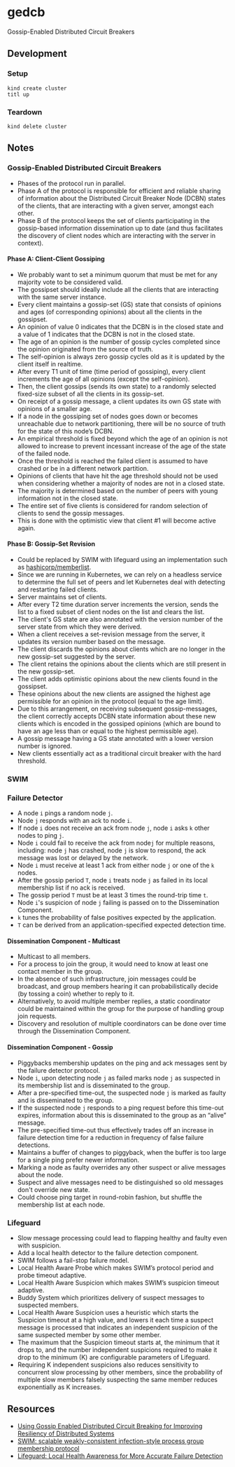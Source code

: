 # gedcb
Gossip-Enabled Distributed Circuit Breakers

## Development
### Setup
```console
kind create cluster
titl up
```

### Teardown
```console
kind delete cluster
```

## Notes
### Gossip-Enabled Distributed Circuit Breakers
- Phases of the protocol run in parallel.
- Phase A of the protocol is responsible for efficient and reliable sharing of information about the Distributed Circuit Breaker Node (DCBN) states of the clients, that are interacting with a given server, amongst each other.
- Phase B of the protocol keeps the set of clients participating in the gossip-based information dissemination up to date (and thus facilitates the discovery of client nodes which are interacting with the server in context).
#### Phase A: Client-Client Gossiping
- We probably want to set a minimum quorum that must be met for any majority vote to be considered valid.
- The gossipset should ideally include all the clients that are interacting with the same server instance.
- Every client maintains a gossip-set (GS) state that consists of opinions and ages (of corresponding opinions) about all the clients in the gossipset.
- An opinion of value 0 indicates that the DCBN is in the closed state and a value of 1 indicates that the DCBN is not in the closed state.
- The age of an opinion is the number of gossip cycles completed since the opinion originated from the source of truth.
- The self-opinion is always zero gossip cycles old as it is updated by the client itself in realtime.
- After every T1 unit of time (time period of gossiping), every client increments the age of all opinions (except the self-opinion).
- Then, the client gossips (sends its own state) to a randomly selected fixed-size subset of all the clients in its gossip-set.
- On receipt of a gossip message, a client updates its own GS state with opinions of a smaller age.
- If a node in the gossiping set of nodes goes down or becomes unreachable due to network partitioning, there will be no source of truth for the state of this node’s DCBN.
- An empirical threshold is fixed beyond which the age of an opinion is not allowed to increase to prevent incessant increase of the age of the state of the failed node.
- Once the threshold is reached the failed client is assumed to have crashed or be in a different network partition.
- Opinions of clients that have hit the age threshold should not be used when considering whether a majority of nodes are not in a closed state.
- The majority is determined based on the number of peers with young information not in the closed state.
- The entire set of five clients is considered for random selection of clients to send the gossip messages.
- This is done with the optimistic view that client #1 will become active again.

#### Phase B: Gossip-Set Revision
- Could be replaced by SWIM with lifeguard using an implementation such as [hashicorp/memberlist](https://github.com/hashicorp/memberlist).
- Since we are running in Kubernetes, we can rely on a headless service to determine the full set of peers and let Kubernetes deal with detecting and restarting failed clients.
- Server maintains set of clients.
- After every T2 time duration server increments the version, sends the list to a fixed subset of client nodes on the list and clears the list.
- The client's GS state are also annotated with the version number of the server state from which they were derived.
- When a client receives a set-revision message from the server, it updates its version number based on the message.
- The client discards the opinions about clients which are no longer in the new gossip-set suggested by the server.
- The client retains the opinions about the clients which are still present in the new gossip-set.
- The client adds optimistic opinions about the new clients found in the gossipset.
- These opinions about the new clients are assigned the highest age permissible for an opinion in the protocol (equal to the age limit).
- Due to this arrangement, on receiving subsequent gossip-messages, the client correctly accepts DCBN state information about these new clients which is encoded in the gossiped opinions (which are bound to have an age less than or equal to the highest permissible age).
- A gossip message having a GS state annotated with a lower version number is ignored.
- New clients essentially act as a traditional circuit breaker with the hard threshold.

### SWIM
### Failure Detector
- A node `i` pings a random node `j`.
- Node `j` responds with an ack to node `i`.
- If node `i` does not receive an ack from node `j`, node `i` asks `k` other nodes to ping `j`.
- Node `i` could fail to receive the ack from node`j` for multiple reasons, including: node `j` has crashed, node `j` is slow to respond, the ack message was lost or delayed by the network.
- Node `i` must receive at least 1 ack from either node `j` or one of the `k` nodes.
- After the gossip period `T`, node `i` treats node `j` as failed in its local membership list if no ack is received.
- The gossip period `T` must be at least 3 times the round-trip time `t`.
- Node `i`'s suspicion of node `j` failing is passed on to the Dissemination Component.
- `k` tunes the probability of false positives expected by the application.
- `T` can be derived from an application-specified expected detection time. 

#### Dissemination Component - Multicast
- Multicast to all members.
- For a process to join the group, it would need to know at least one contact member in the group.
- In the absence of such infrastructure, join messages could be broadcast, and group members hearing it can probabilistically decide (by tossing a coin) whether to reply to it.
- Alternatively, to avoid multiple member replies, a static coordinator could be maintained within the group for the purpose of handling group join requests.
- Discovery and resolution of multiple coordinators can be done over time through the Dissemination Component.

#### Dissemination Component - Gossip
- Piggybacks membership updates on the ping and ack messages sent by the failure detector protocol.
- Node `i`, upon detecting node `j` as failed marks node `j` as suspected in its membership list and is disseminated to the group.
- After a pre-specified time-out, the suspected node `j` is marked as faulty and is disseminated to the group.
- If the suspected node `j` responds to a ping request before this time-out expires, information about this is disseminated to the group as an “alive” message.
- The pre-specified time-out thus effectively trades off an increase in failure detection time for a reduction in frequency of false failure detections.
- Maintains a buffer of changes to piggyback, when the buffer is too large for a single ping prefer newer information.
- Marking a node as faulty overrides any other suspect or alive messages about the node.
- Suspect and alive messages need to be distinguished so old messages don't override new state.
- Could choose ping target in round-robin fashion, but shuffle the membership list at each node.

### Lifeguard
- Slow message processing could lead to flapping healthy and faulty even with suspicion.
- Add a local health detector to the failure detection component.
- SWIM follows a fail-stop failure model.
- Local Health Aware Probe which makes SWIM’s protocol period and probe timeout adaptive.
- Local Health Aware Suspicion which makes SWIM’s suspicion timeout adaptive.
- Buddy System which prioritizes delivery of suspect messages to suspected members.
- Local Health Aware Suspicion uses a heuristic which starts the Suspicion timeout at a high value, and lowers it each time a suspect message is processed that indicates an independent suspicion of the same suspected member by some other member.
- The maximum that the Suspicion timeout starts at, the minimum that it drops to, and the number independent suspicions required to make it drop to the minimum (K) are configurable parameters of Lifeguard.
- Requiring K independent suspicions also reduces sensitivity to concurrent slow processing by other members, since the probability of multiple slow members falsely suspecting the same member reduces exponentially as K increases.

## Resources
- [Using Gossip Enabled Distributed Circuit Breaking for Improving Resiliency of Distributed Systems](https://ieeexplore.ieee.org/document/9779693)
- [SWIM: scalable weakly-consistent infection-style process group membership protocol](https://ieeexplore.ieee.org/document/1028914)
- [Lifeguard: Local Health Awareness for More Accurate Failure Detection](https://arxiv.org/pdf/1707.00788)